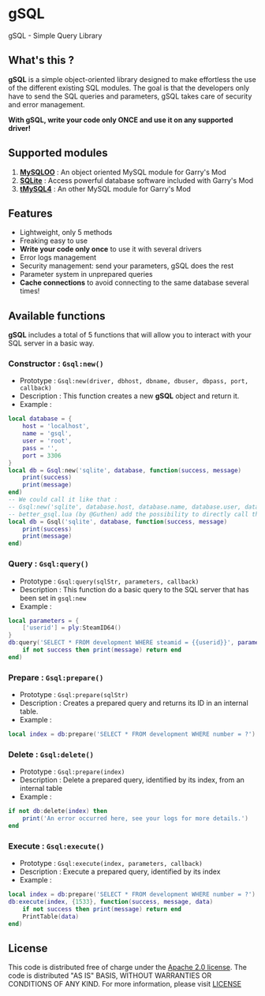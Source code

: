 # gSQL
gSQL - Simple Query Library 

## What's this ?

**gSQL** is a simple object-oriented library designed to make effortless the use of the different existing SQL modules. The goal is that the developers only have to send the SQL queries and parameters, gSQL takes care of security and error management.

**With gSQL, write your code only ONCE and use it on any supported driver!**

## Supported modules
1. **[MySQLOO](https://github.com/FredyH/MySQLOO)** : An object oriented MySQL module for Garry's Mod
1. **[SQLite](https://wiki.garrysmod.com/page/Category:sql)** : Access powerful database software included with Garry's Mod
1. **[tMySQL4](https://github.com/bkacjios/gm_tmysql4)** : An other MySQL module for Garry's Mod

## Features
* Lightweight, only 5 methods
* Freaking easy to use
* **Write your code only once** to use it with several drivers
* Error logs management
* Security management: send your parameters, gSQL does the rest
* Parameter system in unprepared queries
* **Cache connections** to avoid connecting to the same database several times!

## Available functions

**gSQL** includes a total of 5 functions that will allow you to interact with your SQL server in a basic way.

### Constructor : `Gsql:new()`

* Prototype : `Gsql:new(driver, dbhost, dbname, dbuser, dbpass, port, callback)`
* Description : This function creates a new **gSQL** object and return it.
* Example :
```lua
local database = {
    host = 'localhost',
    name = 'gsql',
    user = 'root',
    pass = '',
    port = 3306
}
local db = Gsql:new('sqlite', database, function(success, message)
    print(success)
    print(message)
end)
-- We could call it like that :
-- Gsql:new('sqlite', database.host, database.name, database.user, database.pass, database.port, function()end)
-- better_gsql.lua (by @Guthen) add the possibility to directly call the constructor :
local db = Gsql('sqlite', database, function(success, message)
    print(success)
    print(message)
end)
```

### Query : `Gsql:query()`

* Prototype : `Gsql:query(sqlStr, parameters, callback)`
* Description : This function do a basic query to the SQL server that has been set in `gsql:new`
* Example :
```lua
local parameters = {
    ['userid'] = ply:SteamID64()
}
db:query('SELECT * FROM development WHERE steamid = {{userid}}', parameters, function (success, message, data)
    if not success then print(message) return end
end)
```

### Prepare : `Gsql:prepare()`

* Prototype : `Gsql:prepare(sqlStr)`
* Description : Creates a prepared query and returns its ID in an internal table.
* Example :
```lua
local index = db:prepare('SELECT * FROM development WHERE number = ?')
```

### Delete : `Gsql:delete()`

* Prototype : `Gsql:prepare(index)`
* Description : Delete a prepared query, identified by its index, from an internal table
* Example :
```lua
if not db:delete(index) then
    print('An error occurred here, see your logs for more details.')
end
```

### Execute : `Gsql:execute()`

* Prototype : `Gsql:execute(index, parameters, callback)`
* Description : Execute a prepared query, identified by its index
* Example :
```lua
local index = db:prepare('SELECT * FROM development WHERE number = ?')
db:execute(index, {1533}, function(success, message, data)
    if not success then print(message) return end
    PrintTable(data)
end)
```

## License
This code is distributed free of charge under the [Apache 2.0 license](https://www.apache.org/licenses/LICENSE-2.0). The code is distributed "AS IS" BASIS, WITHOUT WARRANTIES OR CONDITIONS OF ANY KIND. For more information, please visit [LICENSE](https://github.com/Gabyfle/gSQL/blob/master/LICENSE)
